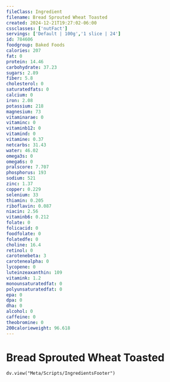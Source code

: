 ```yaml
---
fileClass: Ingredient
filename: Bread Sprouted Wheat Toasted
created: 2024-12-21T19:27:02-06:00
cssclasses: ['nutFact']
servings: ['Default | 100g','1 slice | 24']
id: 784606
foodgroup: Baked Foods
calories: 207
fat: 0
protein: 14.46
carbohydrate: 37.23
sugars: 2.89
fiber: 5.8
cholesterol: 0
saturatedfats: 0
calcium: 0
iron: 2.08
potassium: 218
magnesium: 73
vitaminarae: 0
vitaminc: 0
vitaminb12: 0
vitamind: 0
vitamine: 0.37
netcarbs: 31.43
water: 46.02
omega3s: 0
omega6s: 0
pralscore: 7.707
phosphorus: 193
sodium: 521
zinc: 1.37
copper: 0.229
selenium: 33
thiamin: 0.205
riboflavin: 0.087
niacin: 2.56
vitaminb6: 0.212
folate: 0
folicacid: 0
foodfolate: 0
folatedfe: 0
choline: 16.4
retinol: 0
carotenebeta: 3
carotenealpha: 0
lycopene: 0
luteinzeaxanthin: 109
vitamink: 1.2
monounsaturatedfat: 0
polyunsaturatedfat: 0
epa: 0
dpa: 0
dha: 0
alcohol: 0
caffeine: 0
theobromine: 0
200calorieweight: 96.618
---
```


# Bread Sprouted Wheat Toasted

```dataviewjs
dv.view("Meta/Scripts/IngredientsFooter")
```